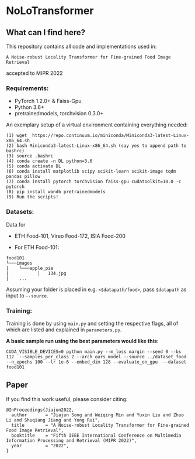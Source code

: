 # NoLoTransformer

## What can I find here?

This repository contains all code and implementations used in:

```
A Noise-robust Locality Transformer for Fine-grained Food Image Retrieval
```
accepted to MIPR 2022

### Requirements:

* PyTorch 1.2.0+ & Faiss-Gpu
* Python 3.6+
* pretrainedmodels, torchvision 0.3.0+

An exemplary setup of a virtual environment containing everything needed:
```
(1) wget  https://repo.continuum.io/miniconda/Miniconda3-latest-Linux-x86_64.sh
(2) bash Miniconda3-latest-Linux-x86_64.sh (say yes to append path to bashrc)
(3) source .bashrc
(4) conda create -n DL python=3.6
(5) conda activate DL
(6) conda install matplotlib scipy scikit-learn scikit-image tqdm pandas pillow
(7) conda install pytorch torchvision faiss-gpu cudatoolkit=10.0 -c pytorch
(8) pip install wandb pretrainedmodels
(9) Run the scripts!
```

### Datasets:
Data for
* ETH Food-101, Vireo Food-172, ISIA Food-200


* For ETH Food-101:
```
food101
└───images
|    └───apple_pie
|           │   134.jpg
|    ...
```

Assuming your folder is placed in e.g. `<$datapath/food>`, pass `$datapath` as input to `--source`.

### Training:
Training is done by using `main.py` and setting the respective flags, all of which are listed and explained in `parameters.py`.

**A basic sample run using the best parameters would like this**:

```
CUDA_VISIBLE_DEVICES=0 python main.py --m_loss margin --seed 0 --bs 112  --samples_per_class 2 --arch ours_model --source ../dataset_food --n_epochs 100 --lr 1e-6 --embed_dim 128 --evaluate_on_gpu  --dataset food101

```
## Paper
If you find this work useful, please consider citing:
```
@InProceedings{Jiajun2022,
  author       = "Jiajun Song and Weiqing Min and Yuxin Liu and Zhuo Li and Shuqiang Jiang and Yong Rui",
  title        = "A Noise-robust Locality Transformer for Fine-grained Food Image Retrieval",
  booktitle    = "Fifth IEEE International Conference on Multimedia Information Processing and Retrieval (MIPR 2022)",
  year         = "2022",
}
```
